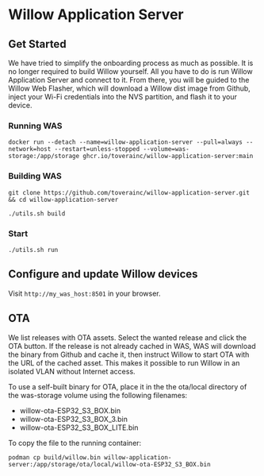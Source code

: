 # Willow Application Server

## Get Started

We have tried to simplify the onboarding process as much as possible. It is no longer required to build Willow yourself.
All you have to do is run Willow Application Server and connect to it. From there, you will be guided to the Willow Web Flasher, which will download a Willow dist image from Github, inject your Wi-Fi credentials into the NVS partition, and flash it to your device.

### Running WAS

```
docker run --detach --name=willow-application-server --pull=always --network=host --restart=unless-stopped --volume=was-storage:/app/storage ghcr.io/toverainc/willow-application-server:main
```

### Building WAS
```
git clone https://github.com/toverainc/willow-application-server.git && cd willow-application-server

./utils.sh build
```

### Start
```./utils.sh run```

## Configure and update Willow devices
Visit ```http://my_was_host:8501``` in your browser.

## OTA
We list releases with OTA assets. Select the wanted release and click the OTA button. If the release is not already cached in WAS, WAS will download the binary from Github and cache it, then instruct Willow to start OTA with the URL of the cached asset. This makes it possible to run Willow in an isolated VLAN without Internet access.

To use a self-built binary for OTA, place it in the the ota/local directory of the was-storage volume using the following filenames:
* willow-ota-ESP32_S3_BOX.bin
* willow-ota-ESP32_S3_BOX_3.bin
* willow-ota-ESP32_S3_BOX_LITE.bin

To copy the file to the running container:
```
podman cp build/willow.bin willow-application-server:/app/storage/ota/local/willow-ota-ESP32_S3_BOX.bin
```
